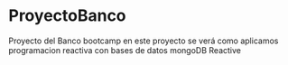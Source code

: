 # ProyectoBanco
Proyecto del Banco bootcamp
en este proyecto se verá como aplicamos programacion reactiva con bases de datos mongoDB Reactive
